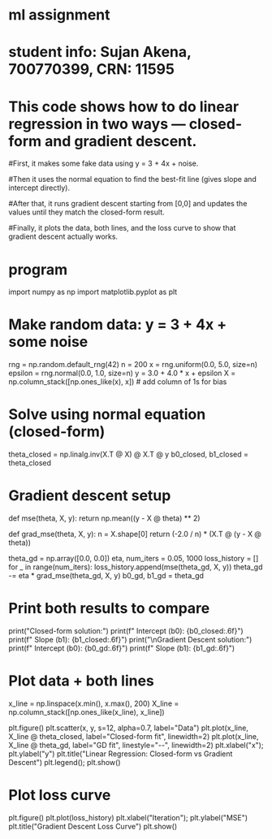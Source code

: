 # ml assignment
# student info: Sujan Akena, 700770399, CRN: 11595



# This code shows how to do linear regression in two ways — closed-form and gradient descent.

#First, it makes some fake data using y = 3 + 4x + noise.

#Then it uses the normal equation to find the best-fit line (gives slope and intercept directly).

#After that, it runs gradient descent starting from [0,0] and updates the values until they match the closed-form result.

#Finally, it plots the data, both lines, and the loss curve to show that gradient descent actually works.

# program
import numpy as np
import matplotlib.pyplot as plt

# Make random data: y = 3 + 4x + some noise
rng = np.random.default_rng(42)
n = 200
x = rng.uniform(0.0, 5.0, size=n)
epsilon = rng.normal(0.0, 1.0, size=n)
y = 3.0 + 4.0 * x + epsilon
X = np.column_stack([np.ones_like(x), x])  # add column of 1s for bias

# Solve using normal equation (closed-form)
theta_closed = np.linalg.inv(X.T @ X) @ X.T @ y
b0_closed, b1_closed = theta_closed

# Gradient descent setup
def mse(theta, X, y):
    return np.mean((y - X @ theta) ** 2)

def grad_mse(theta, X, y):
    n = X.shape[0]
    return (-2.0 / n) * (X.T @ (y - X @ theta))

theta_gd = np.array([0.0, 0.0])
eta, num_iters = 0.05, 1000
loss_history = []
for _ in range(num_iters):
    loss_history.append(mse(theta_gd, X, y))
    theta_gd -= eta * grad_mse(theta_gd, X, y)
b0_gd, b1_gd = theta_gd

# Print both results to compare
print("Closed-form solution:")
print(f"  Intercept (b0): {b0_closed:.6f}")
print(f"  Slope     (b1): {b1_closed:.6f}")
print("\nGradient Descent solution:")
print(f"  Intercept (b0): {b0_gd:.6f}")
print(f"  Slope     (b1): {b1_gd:.6f}")

# Plot data + both lines
x_line = np.linspace(x.min(), x.max(), 200)
X_line = np.column_stack([np.ones_like(x_line), x_line])

plt.figure()
plt.scatter(x, y, s=12, alpha=0.7, label="Data")
plt.plot(x_line, X_line @ theta_closed, label="Closed-form fit", linewidth=2)
plt.plot(x_line, X_line @ theta_gd, label="GD fit", linestyle="--", linewidth=2)
plt.xlabel("x"); plt.ylabel("y")
plt.title("Linear Regression: Closed-form vs Gradient Descent")
plt.legend(); plt.show()

# Plot loss curve
plt.figure()
plt.plot(loss_history)
plt.xlabel("Iteration"); plt.ylabel("MSE")
plt.title("Gradient Descent Loss Curve")
plt.show()

